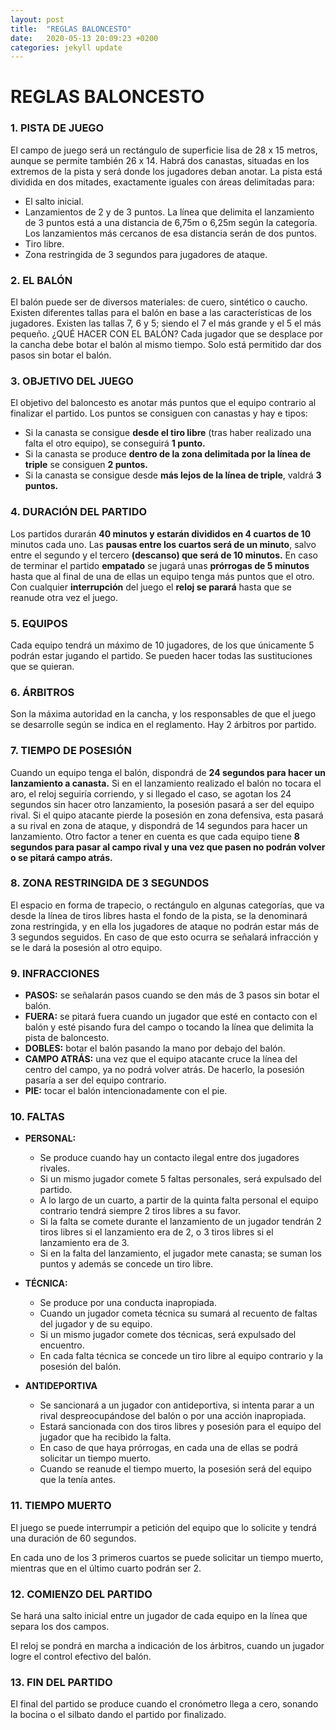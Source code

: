 ```yaml
---
layout: post
title:  "REGLAS BALONCESTO"
date:   2020-05-13 20:09:23 +0200
categories: jekyll update
---
```


# REGLAS BALONCESTO

### 1. PISTA DE JUEGO
El campo de juego será un rectángulo de superficie lisa de 28 x 15 metros, aunque se permite también 26 x 14.
Habrá dos canastas, situadas en los extremos de la pista y será donde los jugadores deban anotar.
La pista está dividida en dos mitades, exactamente iguales con áreas delimitadas para:
* El salto inicial.
* Lanzamientos de 2 y de 3 puntos. La línea que delimita el lanzamiento de 3 puntos está a una distancia de 6,75m o 6,25m según la categoría. Los lanzamientos más cercanos de esa distancia serán de dos puntos.
* Tiro libre.
* Zona restringida de 3 segundos para jugadores de ataque.

### 2. EL BALÓN
El balón puede ser de diversos materiales: de cuero, sintético o caucho.
Existen diferentes tallas para el balón en base a las características de los jugadores. Existen las tallas 7, 6 y 5; siendo el 7 el más grande y el 5 el más pequeño.
¿QUÉ HACER CON EL BALÓN?
Cada jugador que se desplace por la cancha debe botar el balón al mismo tiempo. Solo está permitido dar dos pasos sin botar el balón.

### 3. OBJETIVO DEL JUEGO
El objetivo del baloncesto es anotar más puntos que el equipo contrario al finalizar el partido.
Los puntos se consiguen con canastas y hay e tipos:
* Si la canasta se consigue **desde el tiro libre** (tras haber realizado una falta el otro equipo), se conseguirá **1 punto.**
* Si la canasta se produce **dentro de la zona delimitada por la línea de triple** se consiguen **2 puntos.**
* Si la canasta se consigue desde **más lejos de la línea de triple**, valdrá **3 puntos.**

### 4. DURACIÓN DEL PARTIDO
Los partidos durarán **40 minutos y estarán divididos en 4 cuartos de 10** minutos cada uno.
Las **pausas entre los cuartos será de un minuto**, salvo entre el segundo y el tercero **(descanso) que será de 10 minutos.**
En caso de terminar el partido **empatado** se jugará unas **prórrogas de 5 minutos** hasta que al final de una de ellas un equipo tenga más puntos que el otro.
Con cualquier **interrupción** del juego el **reloj se parará** hasta que se reanude otra vez el juego.

### 5. EQUIPOS
Cada equipo tendrá un máximo de 10 jugadores, de los que únicamente 5 podrán estar jugando el partido.
Se pueden hacer todas las sustituciones que se quieran.
 
### 6. ÁRBITROS
Son la máxima autoridad en la cancha, y los responsables de que el juego se desarrolle según se indica en el reglamento.
Hay 2 árbitros por partido.

### 7. TIEMPO DE POSESIÓN
Cuando un equipo tenga el balón, dispondrá de **24 segundos para hacer un lanzamiento a canasta.**
Si en el lanzamiento realizado el balón no tocara el aro, el reloj seguiría corriendo, y si llegado el caso, se agotan los 24 segundos sin hacer otro lanzamiento, la posesión pasará a ser del equipo rival.
Si el quipo atacante pierde la posesión en zona defensiva, esta  pasará a su rival en zona de ataque, y dispondrá de 14 segundos para hacer un lanzamiento.
Otro factor a tener en cuenta es que cada equipo tiene **8 segundos para pasar al campo rival y una vez que pasen no podrán volver o se pitará campo atrás.**
 
### 8. ZONA RESTRINGIDA DE 3 SEGUNDOS
El espacio en forma de trapecio, o rectángulo en algunas categorías, que va desde la línea de tiros libres hasta el fondo de la pista, se la denominará zona restringida, y en ella los jugadores de ataque no podrán estar más de 3 segundos seguidos.
En caso de que esto ocurra se señalará infracción y se le dará la posesión al otro equipo.
### 9. INFRACCIONES
* **PASOS:** se señalarán pasos cuando se den más de 3 pasos sin botar el balón.
* **FUERA:** se pitará fuera cuando un jugador que esté en contacto con el balón y esté pisando fura del campo o tocando la línea que delimita la pista de baloncesto.
* **DOBLES:** botar el balón pasando la mano por debajo del balón.
* **CAMPO ATRÁS:** una vez que el equipo atacante cruce la línea del centro del campo, ya no podrá volver atrás. De hacerlo, la posesión pasaría a ser del equipo contrario.
* **PIE:** tocar el balón intencionadamente con el pie.
 
### 10. FALTAS
* **PERSONAL:**
    * Se produce cuando hay un contacto ilegal entre dos jugadores rivales.
    * Si un mismo jugador comete 5 faltas personales, será expulsado del partido.
    * A lo largo de un cuarto, a partir de la quinta falta personal el equipo contrario tendrá siempre 2 tiros libres a su favor.
    * Si la falta se comete durante el lanzamiento de un jugador tendrán 2 tiros libres si el lanzamiento era de 2, o 3 tiros libres si el lanzamiento era de 3.
    * Si en la falta del lanzamiento, el jugador mete canasta; se suman los puntos y además se concede un tiro libre.

* **TÉCNICA:**
    * Se produce por una conducta inapropiada.
    * Cuando un jugador cometa técnica su sumará al recuento de faltas del jugador y de su equipo.
    * Si un mismo jugador comete dos técnicas, será expulsado del encuentro.
    * En cada falta técnica se concede un tiro libre al equipo contrario y la posesión del balón.

* **ANTIDEPORTIVA**
    * Se sancionará a un jugador con antideportiva, si intenta parar a un rival despreocupándose del balón o por una acción inapropiada.
    * Estará sancionada con dos tiros libres  y posesión para el equipo del jugador que ha recibido la falta.
    * En caso de que haya prórrogas, en cada una de ellas se podrá solicitar un tiempo muerto.
    * Cuando se reanude el tiempo muerto, la posesión será del equipo que la tenía antes.
 
### 11. TIEMPO MUERTO
El juego se puede interrumpir a petición del equipo que lo solicite y tendrá una duración de 60 segundos.

En cada uno de los 3 primeros cuartos se puede solicitar un tiempo muerto, mientras que en el último cuarto podrán ser 2.

### 12. COMIENZO DEL PARTIDO
Se hará una salto inicial entre un jugador de cada equipo en la línea que separa los dos campos.

El reloj se pondrá en marcha a indicación de los árbitros, cuando un jugador logre el control efectivo del balón.

### 13. FIN DEL PARTIDO
El final del partido se produce cuando el cronómetro llega a cero, sonando la bocina o el silbato dando el partido por finalizado.
